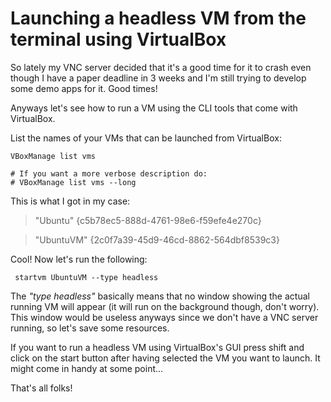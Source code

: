 # Launching a headless VM from the terminal using VirtualBox

So lately my VNC server decided that it's a good time for it to crash even though I have a paper deadline in 3 weeks and I'm still trying to develop some demo apps for it. Good times!

Anyways let's see how to run a VM using the CLI tools that come with VirtualBox.

List the names of your VMs that can be launched from VirtualBox:

	VBoxManage list vms

    # If you want a more verbose description do:
    # VBoxManage list vms --long

This is what I got in my case:

>"Ubuntu" {c5b78ec5-888d-4761-98e6-f59efe4e270c}

>"UbuntuVM" {2c0f7a39-45d9-46cd-8862-564dbf8539c3}

Cool! Now let's run the following:

	 startvm UbuntuVM --type headless 
     
The _"type headless"_ basically means that no window showing the actual running VM will appear (it will run on the background though, don't worry). This window would be useless anyways since we don't have a VNC server running, so let's save some resources. 

If you want to run a headless VM using VirtualBox's GUI press shift and click on the start button after having selected the VM you want to launch. It might come in handy at some point...

That's all folks!

